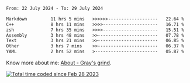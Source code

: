 <!--START_SECTION:waka-->

```txt
From: 22 July 2024 - To: 29 July 2024

Markdown         11 hrs 5 mins   >>>>>>-------------------   22.64 %
C++              8 hrs 11 mins   >>>>---------------------   16.71 %
zsh              7 hrs 35 mins   >>>>---------------------   15.51 %
Assembly         3 hrs 48 mins   >>-----------------------   07.78 %
Text             3 hrs 21 mins   >>-----------------------   06.85 %
Other            3 hrs 7 mins    >>-----------------------   06.37 %
YAML             2 hrs 52 mins   >------------------------   05.87 %
```

<!--END_SECTION:waka-->

<!-- [![grayxu's github stats](https://github-readme-stats.vercel.app/api?username=grayxu&count_private=true&show_icons=true)](https://github.com/grayxu) -->

Know more about me: [About - Gray's grind](https://www.grayxu.cn/).
<p align="left">
  <a href="https://wakatime.com/@c69eb31e-43a1-463f-8968-c3449e386f57"><img src="https://wakatime.com/badge/user/c69eb31e-43a1-463f-8968-c3449e386f57.svg" title="Total time coded since Feb 28 2023" /></a>
</p>

